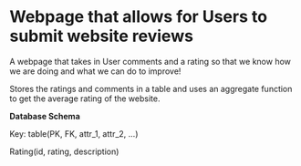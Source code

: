 # Webpage that allows for Users to submit website reviews

A webpage that takes in User comments and a rating so that we know
how we are doing and what we can do to improve!

Stores the ratings and comments in a table and uses an aggregate
function to get the average rating of the website.

**Database Schema**

Key: table(PK, FK, attr_1, attr_2, ...)

Rating(id, rating, description)
